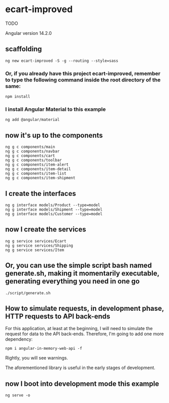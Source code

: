 # ecart-improved

TODO

Angular version 14.2.0

## scaffolding

```shell
ng new ecart-improved -S -g --routing --style=sass
```

### Or, if you already have this project ecart-improved, remember to type the following command inside the root directory of the same:

```shell
npm install
```

### I install Angular Material to this example

```shell
ng add @angular/material
```

## now it's up to the components

```shell
ng g c components/main
ng g c components/navbar
ng g c components/cart
ng g c components/toolbar
ng g c components/item-alert
ng g c components/item-detail
ng g c components/item-list
ng g c components/item-shipment
```

## I create the interfaces

```shell
ng g interface models/Product --type=model
ng g interface models/Shipment --type=model
ng g interface models/Customer --type=model
```

## now I create the services

```shell
ng g service services/Ecart
ng g service services/Shipping
ng g service services/Item
```

## Or, you can use the simple script bash named generate.sh, making it momentarily executable, generating everything you need in one go

```shell
./script/generate.sh
```

## How to simulate requests, in development phase, HTTP requests to API back-ends

For this application, at least at the beginning, I will need to simulate the request for data to the API back-ends.
Therefore, I'm going to add one more dependency:

```shell
npm i angular-in-memory-web-api -f
```

Rightly, you will see warnings.

The aforementioned library is useful in the early stages of development.

## now I boot into development mode this example

```shell
ng serve -o
```
